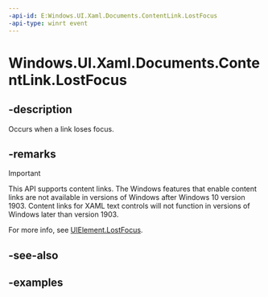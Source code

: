 ```yaml
---
-api-id: E:Windows.UI.Xaml.Documents.ContentLink.LostFocus
-api-type: winrt event
---
```


<!-- Event syntax.
public event RoutedEventHandler LostFocus
-->

# Windows.UI.Xaml.Documents.ContentLink.LostFocus

## -description

Occurs when a link loses focus.

## -remarks

> [!IMPORTANT]
> This API supports content links. The Windows features that enable content links are not available in versions of Windows after Windows 10 version 1903. Content links for XAML text controls will not function in versions of Windows later than version 1903.

For more info, see [UIElement.LostFocus](../windows.ui.xaml/uielement_lostfocus.md).

## -see-also

## -examples

